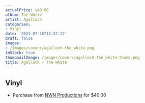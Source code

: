 ```yaml
---
actualPrice: $40.00
album: The White
artist: Agalloch
categories:
- Vinyl
date: '2023-07-18T15:57:12'
draft: false
images:
- /images/covers/agalloch-the_white.png
inStock: true
thumbnailImage: /images/covers/agalloch-the_white-thumb.png
title: Agalloch - The White
---
```


## Vinyl
* Purchase from [NWN Productions](http://shop.nwnprod.com/index.php?route=product/product&path=75&product_id=36594&sort=pd.name&order=ASC) for $40.00
